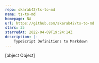 ```yaml
---
repo: skarab42/ts-to-md
name: ts-to-md
homepage: NA
url: https://github.com/skarab42/ts-to-md
stars: 35
starredAt: 2022-04-09T19:24:14Z
description: |-
    TypeScript Definitions to Markdown
---
```


[object Object]
